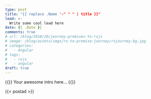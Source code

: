```yaml
---
type: post
title: "{{ replace .Name "-" " " | title }}"
lead: >-
  Write some cool lead here
date: {{ .Date }}
comments: true
# url: /blog/2018/10/journey-promises-to-rxjs
# image: /blog/assets/imgs/rx-to-promise-journey/rxjourney-bg.jpg
# categories:
#   - Angular
# tags:
#   - rxjs
#   - angular
draft: true
---
```


{{<intro>}}
  Your awesome intro here...
{{</intro>}}
<!--more-->

{{< postad >}}

